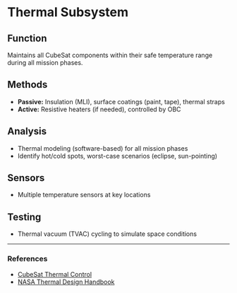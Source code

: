 # Thermal Subsystem

## Function

Maintains all CubeSat components within their safe temperature range during all mission phases.

## Methods

- **Passive:** Insulation (MLI), surface coatings (paint, tape), thermal straps
- **Active:** Resistive heaters (if needed), controlled by OBC

## Analysis

- Thermal modeling (software-based) for all mission phases
- Identify hot/cold spots, worst-case scenarios (eclipse, sun-pointing)

## Sensors

- Multiple temperature sensors at key locations

## Testing

- Thermal vacuum (TVAC) cycling to simulate space conditions

---

### References

- [CubeSat Thermal Control](https://www.cubesat.org/)
- [NASA Thermal Design Handbook](https://www.nasa.gov/)